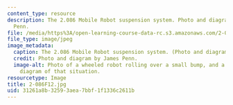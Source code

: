```yaml
---
content_type: resource
description: The 2.086 Mobile Robot suspension system. Photo and diagram by James
  Penn.
file: /media/https%3A/open-learning-course-data-rc.s3.amazonaws.com/2-086-numerical-computation-for-mechanical-engineers-fall-2012/31261a8b32593aea7bbf1f1336c2611b_2-086F12.jpg
file_type: image/jpeg
image_metadata:
  caption: The 2.086 Mobile Robot suspension system. (Photo and diagram by James Penn.)
  credit: Photo and diagram by James Penn.
  image-alt: Photo of a wheeled robot rolling over a small bump, and a force vector
    diagram of that situation.
resourcetype: Image
title: 2-086F12.jpg
uid: 31261a8b-3259-3aea-7bbf-1f1336c2611b
---
```

